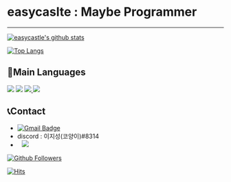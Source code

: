 # easycaslte : Maybe Programmer
---

[![easycastle's github stats](https://github-readme-stats.vercel.app/api?username=easycastle&show_icons=true&theme=dracula)](https://github.com/easycastle)

[![Top Langs](https://github-readme-stats.vercel.app/api/top-langs/?username=easycastle&layout=compact&langs_count=8&theme=dracula)](https://github.com/easycastle)

## 📜Main Languages
<a href="https://www.python.org/"><img src="https://img.shields.io/badge/Python-3766AB?style=flat-square&logo=Python&logoColor=white"/></a>
<img src="https://img.shields.io/badge/JavaScript-F7DF1E?style=flat-square&logo=JavaScript&logoColor=white"/>
<a href="https://www.oracle.com/kr/java/technologies/javase-downloads.html/"><img src="https://img.shields.io/badge/Java-007396?style=flat-square&logo=Java&logoColor=white">
 </a>
 <a href="https://en.wikipedia.org/wiki/C_(programming_language)"><img src="https://img.shields.io/badge/C-373737?style=flat-square&logo=C&logoColor=white"/></a>
 
 ## 📞Contact
 * [![Gmail Badge](https://img.shields.io/badge/-Gmail-d14836?style=flat-square&logo=Gmail&logoColor=white&link=mailto:sean34418290@gmail.com)](mailto:sean34418290@gmail.com)
 * discord : 이지성(코양이)#8314
 * <a href="https://www.instagram.com/code._.cat"><img src="http://img.shields.io/badge/-Instagram-black?style=flat&logo=Instagram&link=https://www.instagram.com/code._.cat/" style="height : auto; margin-left : 10px; margin-right : 10px;"/></a>

[![Github Followers](https://img.shields.io/github/followers/easycastle?color=06d6a0&label=Github%20Followers&style=for-the-badge)](https://github.com/easycastle?tab=followers)

[![Hits](https://hits.seeyoufarm.com/api/count/incr/badge.svg?url=https%3A%2F%2Fgithub.com%2Feasycastle&count_bg=%2379C83D&title_bg=%23555555&icon=&icon_color=%23E7E7E7&title=hits&edge_flat=false)](https://hits.seeyoufarm.com)
